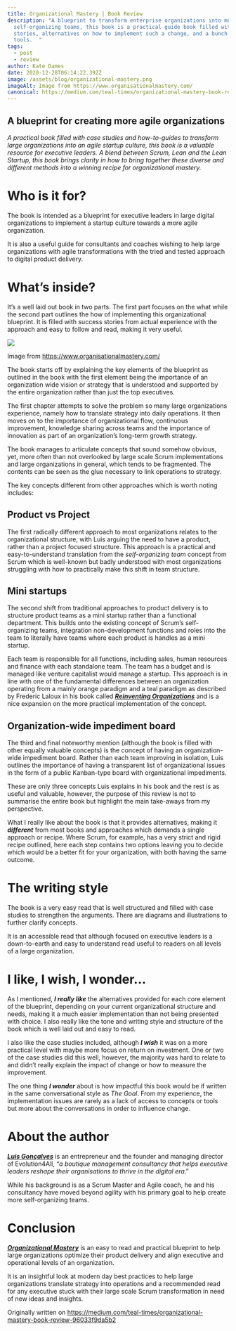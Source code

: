 ```yaml
---
title: Organizational Mastery | Book Review
description: "A blueprint to transform enterprise organizations into more agile,
  self-organizing teams, this book is a practical guide book filled with success
  stories, alternatives on how to implement such a change, and a bunch of
  tools.  "
tags:
  - post
  - review
author: Kate Dames
date: 2020-12-28T06:14:22.392Z
image: /assets/blog/organizational-mastery.png
imageAlt: Image from https://www.organisationalmastery.com/
canonical: https://medium.com/teal-times/organizational-mastery-book-review-96033f9da5b2
---
```

## A blueprint for creating more agile organizations

*A practical book filled with case studies and how-to-guides to transform large organizations into an agile startup culture, this book is a valuable resource for executive leaders. A blend between Scrum, Lean and the Lean Startup, this book brings clarity in how to bring together these diverse and different methods into a winning recipe for organizational mastery.*

# Who is it for?

The book is intended as a blueprint for executive leaders in large digital organizations to implement a startup culture towards a more agile organization.

It is also a useful guide for consultants and coaches wishing to help large organizations with agile transformations with the tried and tested approach to digital product delivery.

# What’s inside?

It’s a well laid out book in two parts. The first part focuses on the what while the second part outlines the how of implementing this organizational blueprint. It is filled with success stories from actual experience with the approach and easy to follow and read, making it very useful.

![](https://miro.medium.com/max/1400/1*4-X6QgSGo5C8Nzfruxhlvw.png)

Image from <https://www.organisationalmastery.com/>

The book starts off by explaining the key elements of the blueprint as outlined in the book with the first element being the importance of an organization wide vision or strategy that is understood and supported by the entire organization rather than just the top executives.

The first chapter attempts to solve the problem so many large organizations experience, namely how to translate strategy into daily operations. It then moves on to the importance of organizational flow, continuous improvement, knowledge sharing across teams and the importance of innovation as part of an organization’s long-term growth strategy.

The book manages to articulate concepts that sound somehow obvious, yet, more often than not overlooked by large scale Scrum implementations and large organizations in general, which tends to be fragmented. The contents can be seen as the glue necessary to link operations to strategy.

The key concepts different from other approaches which is worth noting includes:

## Product vs Project

The first radically different approach to most organizations relates to the organizational structure, with Luis arguing the need to have a product, rather than a project focused structure. This approach is a practical and easy-to-understand translation from the *self-organizing team* concept from Scrum which is well-known but badly understood with most organizations struggling with how to practically make this shift in team structure.

## Mini startups

The second shift from traditional approaches to product delivery is to structure product teams as a mini startup rather than a functional department. This builds onto the existing concept of Scrum’s self-organizing teams, integration non-development functions and roles into the team to literally have teams where each product is handles as a mini startup.

Each team is responsible for all functions, including sales, human resources and finance with each standalone team. The team has a budget and is managed like venture capitalist would manage a startup. This approach is in line with one of the fundamental differences between an organization operating from a mainly orange paradigm and a teal paradigm as described by Frederic Laloux in his book called ***[Reinventing Organizations](https://medium.com/@funficient/reinventing-organizations-a0babc967488)*** and is a nice expansion on the more practical implementation of the concept.

## Organization-wide impediment board

The third and final noteworthy mention (although the book is filled with other equally valuable concepts) is the concept of having an organization-wide impediment board. Rather than each team improving in isolation, Luis outlines the importance of having a transparent list of organizational issues in the form of a public Kanban-type board with organizational impediments.

These are only three concepts Luis explains in his book and the rest is as useful and valuable, however, the purpose of this review is not to summarise the entire book but highlight the main take-aways from my perspective.

What I really like about the book is that it provides alternatives, making it ***different*** from most books and approaches which demands a single approach or recipe. Where Scrum, for example, has a very strict and rigid recipe outlined, here each step contains two options leaving you to decide which would be a better fit for your organization, with both having the same outcome.

# The writing style

The book is a very easy read that is well structured and filled with case studies to strengthen the arguments. There are diagrams and illustrations to further clarify concepts.

It is an accessible read that although focused on executive leaders is a down-to-earth and easy to understand read useful to readers on all levels of a large organization.

# I like, I wish, I wonder…

As I mentioned, ***I really like*** the alternatives provided for each core element of the blueprint, depending on your current organizational structure and needs, making it a much easier implementation than not being presented with choice. I also really like the tone and writing style and structure of the book which is well laid out and easy to read.

I also like the case studies included, although ***I wish*** it was on a more practical level with maybe more focus on return on investment. One or two of the case studies did this well, however, the majority was hard to relate to and didn’t really explain the impact of change or how to measure the improvement.

The one thing ***I wonder*** about is how impactful this book would be if written in the same conversational style as *The Goal*. From my experience, the implementation issues are rarely as a lack of access to concepts or tools but more about the conversations in order to influence change.

# About the author

***[Luis Gonçalves](https://luis-goncalves.com/)*** is an entrepreneur and the founder and managing director of Evolution4All, “*a boutique management consultancy that helps executive leaders reshape their organisations to thrive in the digital era*.”

While his background is as a Scrum Master and Agile coach, he and his consultancy have moved beyond agility with his primary goal to help create more self-organizing teams.

# Conclusion

***[Organizational Mastery](https://www.organisationalmastery.com/)*** is an easy to read and practical blueprint to help large organizations optimize their product delivery and align executive and operational levels of an organization.

It is an insightful look at modern day best practices to help large organizations translate strategy into operations and a recommended read for any executive stuck with their large scale Scrum transformation in need of new ideas and insights.



Originally written on https://medium.com/teal-times/organizational-mastery-book-review-96033f9da5b2